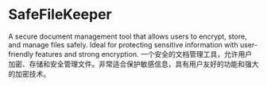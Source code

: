 # SafeFileKeeper
A secure document management tool that allows users to encrypt, store, and manage files safely. Ideal for protecting sensitive information with user-friendly features and strong encryption.
一个安全的文档管理工具，允许用户加密、存储和安全管理文件。非常适合保护敏感信息，具有用户友好的功能和强大的加密技术。
